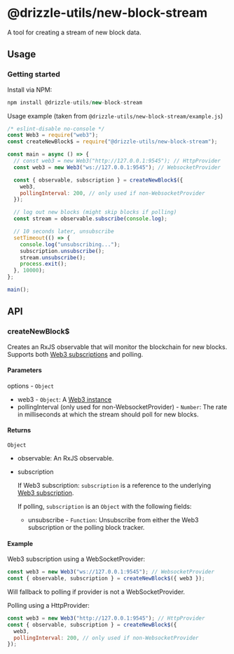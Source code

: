 # @drizzle-utils/new-block-stream

A tool for creating a stream of new block data.

## Usage

### Getting started

Install via NPM:

```js
npm install @drizzle-utils/new-block-stream
```

Usage example (taken from `@drizzle-utils/new-block-stream/example.js`)

```js
/* eslint-disable no-console */
const Web3 = require("web3");
const createNewBlock$ = require("@drizzle-utils/new-block-stream");

const main = async () => {
  // const web3 = new Web3("http://127.0.0.1:9545"); // HttpProvider
  const web3 = new Web3("ws://127.0.0.1:9545"); // WebsocketProvider

  const { observable, subscription } = createNewBlock$({
    web3,
    pollingInterval: 200, // only used if non-WebsocketProvider
  });

  // log out new blocks (might skip blocks if polling)
  const stream = observable.subscribe(console.log);

  // 10 seconds later, unsubscribe
  setTimeout(() => {
    console.log("unsubscribing...");
    subscription.unsubscribe();
    stream.unsubscribe();
    process.exit();
  }, 10000);
};

main();
```

## API

### createNewBlock$

Creates an RxJS observable that will monitor the blockchain for new blocks. Supports both [Web3 subscriptions](https://web3js.readthedocs.io/en/1.0/web3-eth-subscribe.html#eth-subscribe) and polling.

#### Parameters

options - `Object`
  - web3 - `Object`: A [Web3 instance](https://web3js.readthedocs.io/en/1.0/web3.html#web3)
  - pollingInterval (only used for non-WebsocketProvider) - `Number`: The rate in milliseconds at which the stream should poll for new blocks.


#### Returns

`Object`

- observable: An RxJS observable.
- subscription

  If Web3 subscription: `subscription` is a reference to the underlying [Web3 subscription](https://web3js.readthedocs.io/en/1.0/web3-eth-subscribe.html#eth-subscribe).

  If polling, `subscription` is an `Object` with the following fields:
  - unsubscribe - `Function`: Unsubscribe from either the Web3 subscription or the polling block tracker.

#### Example

Web3 subscription using a WebSocketProvider:

```js
const web3 = new Web3("ws://127.0.0.1:9545"); // WebsocketProvider
const { observable, subscription } = createNewBlock$({ web3 });
```

Will fallback to polling if provider is not a WebSocketProvider.

Polling using a HttpProvider:

```js
const web3 = new Web3("http://127.0.0.1:9545"); // HttpProvider
const { observable, subscription } = createNewBlock$({
  web3,
  pollingInterval: 200, // only used if non-WebsocketProvider
});
```
